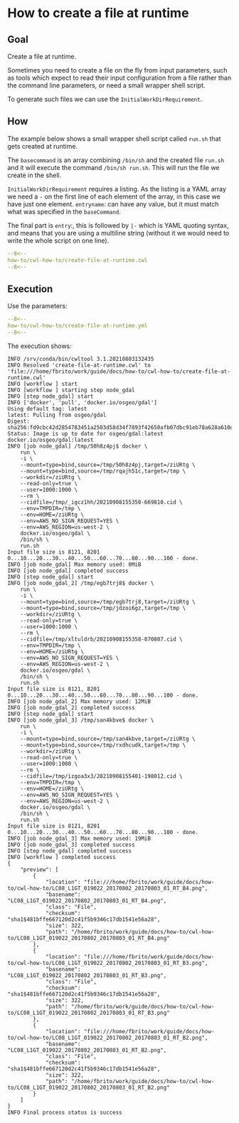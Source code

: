 # How to create a file at runtime

## Goal 

Create a file at runtime.

Sometimes you need to create a file on the fly from input parameters, such as tools which expect to read their input configuration from a file rather than the command line parameters, or need a small wrapper shell script.

To generate such files we can use the `InitialWorkDirRequirement`.

## How

The example below shows a small wrapper shell script called `run.sh` that gets created at runtime. 

The `basecommand` is an array combining `/bin/sh` and the created file `run.sh` and it will execute the command `/bin/sh run.sh`. This will run the file we create in the shell.

`InitialWorkDirRequirement` requires a listing. As the listing is a YAML array we need a `-` on the first line of each element of the array, in this case we have just one element. `entryname`: can have any value, but it must match what was specified in the `baseCommand`. 

The final part is `entry`:, this is followed by `|-` which is YAML quoting syntax, and means that you are using a multiline string (without it we would need to write the whole script on one line). 


```yaml linenums="1" hl_lines="62-71 73"
--8<--
how-to/cwl-how-to/create-file-at-runtime.cwl
--8<--
```

## Execution

Use the parameters:

```yaml  linenums="1" 
--8<--
how-to/cwl-how-to/create-file-at-runtime.yml
--8<--
```

The execution shows:

```console
INFO /srv/conda/bin/cwltool 3.1.20210803132435
INFO Resolved 'create-file-at-runtime.cwl' to 'file:///home/fbrito/work/guide/docs/how-to/cwl-how-to/create-file-at-runtime.cwl'
INFO [workflow ] start
INFO [workflow ] starting step node_gdal
INFO [step node_gdal] start
INFO ['docker', 'pull', 'docker.io/osgeo/gdal']
Using default tag: latest
latest: Pulling from osgeo/gdal
Digest: sha256:fd9cbc42d2854783451a2503d58d34f7893f42650afb07dbc91eb78a628a610d
Status: Image is up to date for osgeo/gdal:latest
docker.io/osgeo/gdal:latest
INFO [job node_gdal] /tmp/50h8z4pj$ docker \
    run \
    -i \
    --mount=type=bind,source=/tmp/50h8z4pj,target=/ziURtg \
    --mount=type=bind,source=/tmp/rqajh51c,target=/tmp \
    --workdir=/ziURtg \
    --read-only=true \
    --user=1000:1000 \
    --rm \
    --cidfile=/tmp/_igcz1hh/20210908155350-669810.cid \
    --env=TMPDIR=/tmp \
    --env=HOME=/ziURtg \
    --env=AWS_NO_SIGN_REQUEST=YES \
    --env=AWS_REGION=us-west-2 \
    docker.io/osgeo/gdal \
    /bin/sh \
    run.sh
Input file size is 8121, 8201
0...10...20...30...40...50...60...70...80...90...100 - done.
INFO [job node_gdal] Max memory used: 0MiB
INFO [job node_gdal] completed success
INFO [step node_gdal] start
INFO [job node_gdal_2] /tmp/egb7trj8$ docker \
    run \
    -i \
    --mount=type=bind,source=/tmp/egb7trj8,target=/ziURtg \
    --mount=type=bind,source=/tmp/jdzoi6gz,target=/tmp \
    --workdir=/ziURtg \
    --read-only=true \
    --user=1000:1000 \
    --rm \
    --cidfile=/tmp/xltuldrb/20210908155358-070807.cid \
    --env=TMPDIR=/tmp \
    --env=HOME=/ziURtg \
    --env=AWS_NO_SIGN_REQUEST=YES \
    --env=AWS_REGION=us-west-2 \
    docker.io/osgeo/gdal \
    /bin/sh \
    run.sh
Input file size is 8121, 8201
0...10...20...30...40...50...60...70...80...90...100 - done.
INFO [job node_gdal_2] Max memory used: 12MiB
INFO [job node_gdal_2] completed success
INFO [step node_gdal] start
INFO [job node_gdal_3] /tmp/san4kbve$ docker \
    run \
    -i \
    --mount=type=bind,source=/tmp/san4kbve,target=/ziURtg \
    --mount=type=bind,source=/tmp/rxdhcudk,target=/tmp \
    --workdir=/ziURtg \
    --read-only=true \
    --user=1000:1000 \
    --rm \
    --cidfile=/tmp/izgoa3x3/20210908155401-198012.cid \
    --env=TMPDIR=/tmp \
    --env=HOME=/ziURtg \
    --env=AWS_NO_SIGN_REQUEST=YES \
    --env=AWS_REGION=us-west-2 \
    docker.io/osgeo/gdal \
    /bin/sh \
    run.sh
Input file size is 8121, 8201
0...10...20...30...40...50...60...70...80...90...100 - done.
INFO [job node_gdal_3] Max memory used: 19MiB
INFO [job node_gdal_3] completed success
INFO [step node_gdal] completed success
INFO [workflow ] completed success
{
    "preview": [
        {
            "location": "file:///home/fbrito/work/guide/docs/how-to/cwl-how-to/LC08_L1GT_019022_20170802_20170803_01_RT_B4.png",
            "basename": "LC08_L1GT_019022_20170802_20170803_01_RT_B4.png",
            "class": "File",
            "checksum": "sha1$481bffe667120d2c41f5b9346c17db1541e56a28",
            "size": 322,
            "path": "/home/fbrito/work/guide/docs/how-to/cwl-how-to/LC08_L1GT_019022_20170802_20170803_01_RT_B4.png"
        },
        {
            "location": "file:///home/fbrito/work/guide/docs/how-to/cwl-how-to/LC08_L1GT_019022_20170802_20170803_01_RT_B3.png",
            "basename": "LC08_L1GT_019022_20170802_20170803_01_RT_B3.png",
            "class": "File",
            "checksum": "sha1$481bffe667120d2c41f5b9346c17db1541e56a28",
            "size": 322,
            "path": "/home/fbrito/work/guide/docs/how-to/cwl-how-to/LC08_L1GT_019022_20170802_20170803_01_RT_B3.png"
        },
        {
            "location": "file:///home/fbrito/work/guide/docs/how-to/cwl-how-to/LC08_L1GT_019022_20170802_20170803_01_RT_B2.png",
            "basename": "LC08_L1GT_019022_20170802_20170803_01_RT_B2.png",
            "class": "File",
            "checksum": "sha1$481bffe667120d2c41f5b9346c17db1541e56a28",
            "size": 322,
            "path": "/home/fbrito/work/guide/docs/how-to/cwl-how-to/LC08_L1GT_019022_20170802_20170803_01_RT_B2.png"
        }
    ]
}
INFO Final process status is success
```